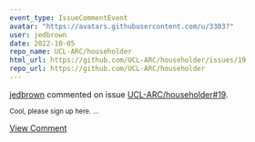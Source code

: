 ```yaml
---
event_type: IssueCommentEvent
avatar: "https://avatars.githubusercontent.com/u/3303?"
user: jedbrown
date: 2022-10-05
repo_name: UCL-ARC/householder
html_url: https://github.com/UCL-ARC/householder/issues/19
repo_url: https://github.com/UCL-ARC/householder
---
```


<a href='https://github.com/jedbrown' target='_blank'>jedbrown</a> commented on issue <a href='https://github.com/UCL-ARC/householder/issues/19' target='_blank'>UCL-ARC/householder#19</a>.

<small>Cool, please sign up here....</small>

<a href='https://github.com/UCL-ARC/householder/issues/19' target='_blank'>View Comment</a>